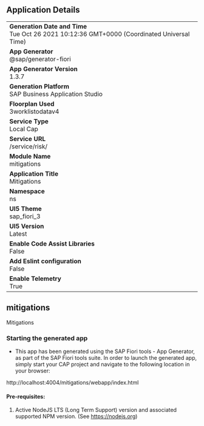 ## Application Details
|               |
| ------------- |
|**Generation Date and Time**<br>Tue Oct 26 2021 10:12:36 GMT+0000 (Coordinated Universal Time)|
|**App Generator**<br>@sap/generator-fiori|
|**App Generator Version**<br>1.3.7|
|**Generation Platform**<br>SAP Business Application Studio|
|**Floorplan Used**<br>3worklistodatav4|
|**Service Type**<br>Local Cap|
|**Service URL**<br>/service/risk/
|**Module Name**<br>mitigations|
|**Application Title**<br>Mitigations|
|**Namespace**<br>ns|
|**UI5 Theme**<br>sap_fiori_3|
|**UI5 Version**<br>Latest|
|**Enable Code Assist Libraries**<br>False|
|**Add Eslint configuration**<br>False|
|**Enable Telemetry**<br>True|

## mitigations

Mitigations

### Starting the generated app

-   This app has been generated using the SAP Fiori tools - App Generator, as part of the SAP Fiori tools suite.  In order to launch the generated app, simply start your CAP project and navigate to the following location in your browser:

http://localhost:4004/mitigations/webapp/index.html

#### Pre-requisites:

1. Active NodeJS LTS (Long Term Support) version and associated supported NPM version.  (See https://nodejs.org)


